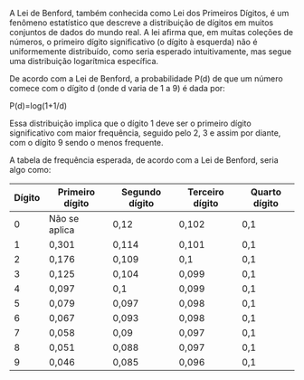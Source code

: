 A Lei de Benford, também conhecida como Lei dos Primeiros Dígitos, é um fenômeno estatístico que descreve a distribuição de dígitos em muitos conjuntos de dados do mundo real. A lei afirma que, em muitas coleções de números, o primeiro dígito significativo (o dígito à esquerda) não é uniformemente distribuído, como seria esperado intuitivamente, mas segue uma distribuição logarítmica específica.

De acordo com a Lei de Benford, a probabilidade P(d) de que um número comece com o dígito d (onde d varia de 1 a 9) é dada por:

P(d)=log(1+1/d)

Essa distribuição implica que o dígito 1 deve ser o primeiro dígito significativo com maior frequência, seguido pelo 2, 3 e assim por diante, com o dígito 9 sendo o menos frequente.

A tabela de frequência esperada, de acordo com a Lei de Benford, seria algo como:


|Dígito	|Primeiro dígito|Segundo dígito|Terceiro dígito|Quarto dígito|	
|-------|---------------|--------------|---------------|-------------|
|0|Não se aplica|0,12|0,102|0,1|
|1|0,301|0,114|0,101|0,1|
|2|0,176|0,109|0,1|0,1|
|3|0,125|0,104|0,099|0,1|
|4|0,097|0,1|0,099|0,1|
|5|0,079|0,097|0,098|0,1|
|6|0,067|0,093|0,098|0,1|
|7|0,058|0,09|0,097|0,1|
|8|	0,051|0,088|0,097|0,1|
|9|0,046|0,085|0,096|0,1|

